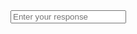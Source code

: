  <link rel="stylesheet" type="text/css" href="https://rawgit.com/ntudpi/chatbotdpi/master/chatbot.css">
<div class="mycontainer history" id="history"></div>
<div class="mycontainer choices" id="choices"></div>
<input type="text" id="answer" placeholder="Enter your response" required/>
<script src="https://rawgit.com/ntudpi/chatbotdpi/master/chatbot.js"></script>
<script src="https://rawgit.com/ntudpi/chatbotdpi/master/output.js"></script>
<script>
curState = topConv;
botResponse();
</script>
<script src="https://rawgit.com/ntudpi/chatbotdpi/master/wit.js"></script>